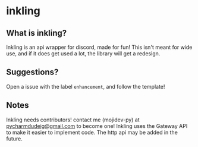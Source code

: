 # inkling

## What is inkling?
Inkling is an api wrapper for discord, made for fun!
This isn't meant for wide use, and if it does get used a lot, the library will get a redesign.

## Suggestions? 
Open a issue with the label `enhancement`, and follow the template!

## Notes
Inkling needs contributors! contact me (mojidev-py) at pycharmdudeig@gmail.com to become one!
Inkling uses the Gateway API to make it easier to implement code. The http api may be added in the future.